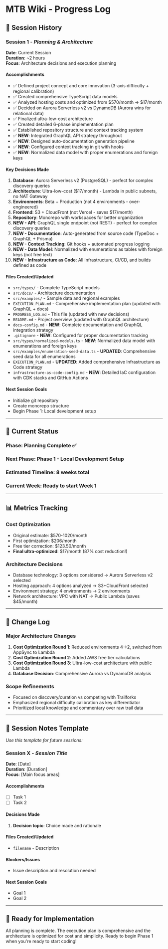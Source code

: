 # MTB Wiki - Progress Log

## 📅 **Session History**

### **Session 1** - *Planning & Architecture*
**Date**: Current Session  
**Duration**: ~2 hours  
**Focus**: Architecture decisions and execution planning

#### **Accomplishments**
- ✅ Defined project concept and core innovation (3-axis difficulty + regional calibration)
- ✅ Created comprehensive TypeScript data models
- ✅ Analyzed hosting costs and optimized from $570/month → $17/month
- ✅ Decided on Aurora Serverless v2 vs DynamoDB (Aurora wins for relational data)
- ✅ Finalized ultra-low-cost architecture
- ✅ Created detailed 6-phase implementation plan
- ✅ Established repository structure and context tracking system
- ✅ **NEW**: Integrated GraphQL API strategy throughout
- ✅ **NEW**: Designed auto-documentation generation pipeline
- ✅ **NEW**: Configured context tracking in git with hooks
- ✅ **NEW**: Normalized data model with proper enumerations and foreign keys

#### **Key Decisions Made**
1. **Database**: Aurora Serverless v2 (PostgreSQL) - perfect for complex discovery queries
2. **Architecture**: Ultra-low-cost ($17/month) - Lambda in public subnets, no NAT Gateway
3. **Environments**: Beta + Production (not 4 environments - over-engineered)
4. **Frontend**: S3 + CloudFront (not Vercel - saves $17/month)
5. **Repository**: Monorepo with workspaces for better organization
6. **NEW - API**: GraphQL single endpoint (not REST) - perfect for complex discovery queries
7. **NEW - Documentation**: Auto-generated from source code (TypeDoc + GraphQL + Prisma)
8. **NEW - Context Tracking**: Git hooks + automated progress logging
9. **NEW - Data Model**: Normalized with enumerations as tables with foreign keys (not free text)
10. **NEW - Infrastructure as Code**: All infrastructure, CI/CD, and builds defined as code

#### **Files Created/Updated**
- `src/types/` - Complete TypeScript models
- `src/docs/` - Architecture documentation
- `src/examples/` - Sample data and regional examples
- `EXECUTION_PLAN.md` - Comprehensive implementation plan (updated with GraphQL + docs)
- `PROGRESS_LOG.md` - This file (updated with new decisions)
- `README.md` - Project overview (updated with GraphQL architecture)
- `docs-config.md` - **NEW**: Complete documentation and GraphQL integration strategy
- `.gitignore` - **NEW**: Configured for proper documentation tracking
- `src/types/normalized-models.ts` - **NEW**: Normalized data model with enumerations and foreign keys
- `src/examples/enumeration-seed-data.ts` - **UPDATED**: Comprehensive seed data for all enumerations
- `EXECUTION_PLAN.md` - **UPDATED**: Added comprehensive Infrastructure as Code strategy
- `infrastructure-as-code-config.md` - **NEW**: Detailed IaC configuration with CDK stacks and GitHub Actions

#### **Next Session Goals**
- Initialize git repository
- Create monorepo structure
- Begin Phase 1: Local development setup

---

## 🎯 **Current Status**

### **Phase**: Planning Complete ✅
### **Next Phase**: Phase 1 - Local Development Setup
### **Estimated Timeline**: 8 weeks total
### **Current Week**: Ready to start Week 1

---

## 📊 **Metrics Tracking**

### **Cost Optimization**
- Original estimate: $570-1020/month
- First optimization: $206/month
- Free tier correction: $123.50/month
- **Final ultra-optimized**: $17/month (87% cost reduction!)

### **Architecture Decisions**
- Database technology: 3 options considered → Aurora Serverless v2 selected
- Hosting approach: 4 options analyzed → S3+CloudFront selected
- Environment strategy: 4 environments → 2 environments
- Network architecture: VPC with NAT → Public Lambda (saves $45/month)

---

## 🔄 **Change Log**

### **Major Architecture Changes**
1. **Cost Optimization Round 1**: Reduced environments 4→2, switched from AppSync to Lambda
2. **Cost Optimization Round 2**: Added AWS free tier calculations
3. **Cost Optimization Round 3**: Ultra-low-cost architecture with public Lambda
4. **Database Decision**: Comprehensive Aurora vs DynamoDB analysis

### **Scope Refinements**
- Focused on discovery/curation vs competing with Trailforks
- Emphasized regional difficulty calibration as key differentiator
- Prioritized local knowledge and commentary over raw trail data

---

## 📝 **Session Notes Template**

*Use this template for future sessions:*

### **Session X** - *Session Title*
**Date**: [Date]  
**Duration**: [Duration]  
**Focus**: [Main focus areas]

#### **Accomplishments**
- [ ] Task 1
- [ ] Task 2

#### **Decisions Made**
1. **Decision topic**: Choice made and rationale

#### **Files Created/Updated**
- `filename` - Description

#### **Blockers/Issues**
- Issue description and resolution needed

#### **Next Session Goals**
- Goal 1
- Goal 2

---

## 🎯 **Ready for Implementation**
All planning is complete. The execution plan is comprehensive and the architecture is optimized for cost and simplicity. Ready to begin Phase 1 when you're ready to start coding! 